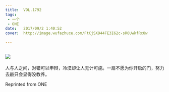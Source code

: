 ```yaml
---
title:	VOL.1792
tags:
 - 一个
 - ONE
date:	2017/09/2 1:40:52
cover:	http://image.wufazhuce.com/FtCjSX944FE3I62c-sR0UwkfRcOw

---
```

![](http://image.wufazhuce.com/FtCjSX944FE3I62c-sR0UwkfRcOw)
---

人与人之间，对错可以申辩，冷漠却让人无计可施。一扇不愿为你开启的门，努力去敲只会显得没教养。
 
Reprinted from ONE
